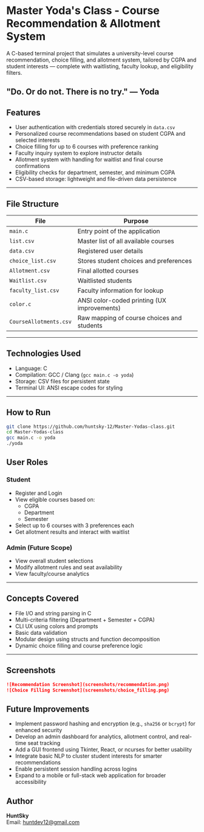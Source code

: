 # Master Yoda's Class - Course Recommendation & Allotment System

A C-based terminal project that simulates a university-level course recommendation, choice filling, and allotment system, tailored by CGPA and student interests — complete with waitlisting, faculty lookup, and eligibility filters.


"Do. Or do not. There is no try."
— Yoda
---

## Features

- User authentication with credentials stored securely in `data.csv`
- Personalized course recommendations based on student CGPA and selected interests
- Choice filling for up to 6 courses with preference ranking
- Faculty inquiry system to explore instructor details
- Allotment system with handling for waitlist and final course confirmations
- Eligibility checks for department, semester, and minimum CGPA
- CSV-based storage: lightweight and file-driven data persistence

---

## File Structure

| File                   | Purpose |
|------------------------|---------|
| `main.c`               | Entry point of the application |
| `list.csv`             | Master list of all available courses |
| `data.csv`             | Registered user details |
| `choice_list.csv`      | Stores student choices and preferences |
| `Allotment.csv`        | Final allotted courses |
| `Waitlist.csv`         | Waitlisted students |
| `faculty_list.csv`     | Faculty information for lookup |
| `color.c`              | ANSI color-coded printing (UX improvements) |
| `CourseAllotments.csv` | Raw mapping of course choices and students |

---

## Technologies Used

- Language: C
- Compilation: GCC / Clang (`gcc main.c -o yoda`)
- Storage: CSV files for persistent state
- Terminal UI: ANSI escape codes for styling

---

## How to Run

```bash
git clone https://github.com/huntsky-12/Master-Yodas-class.git
cd Master-Yodas-class
gcc main.c -o yoda
./yoda
````

## User Roles

### Student

- Register and Login
- View eligible courses based on:
  - CGPA
  - Department
  - Semester
- Select up to 6 courses with 3 preferences each
- Get allotment results and interact with waitlist

### Admin (Future Scope)

- View overall student selections
- Modify allotment rules and seat availability
- View faculty/course analytics

---

## Concepts Covered

- File I/O and string parsing in C
- Multi-criteria filtering (Department + Semester + CGPA)
- CLI UX using colors and prompts
- Basic data validation
- Modular design using structs and function decomposition
- Dynamic choice filling and course preference logic

---

## Screenshots




```markdown
![Recommendation Screenshot](screenshots/recommendation.png)
![Choice Filling Screenshot](screenshots/choice_filling.png)


```
## Future Improvements
- Implement password hashing and encryption (e.g., `sha256` or `bcrypt`) for enhanced security
- Develop an admin dashboard for analytics, allotment control, and real-time seat tracking
- Add a GUI frontend using Tkinter, React, or ncurses for better usability
- Integrate basic NLP to cluster student interests for smarter recommendations
- Enable persistent session handling across logins
- Expand to a mobile or full-stack web application for broader accessibility
## Author

**HuntSky**  
Email: [huntdev12@gmail.com](mailto:huntdev12@gmail.com)  

